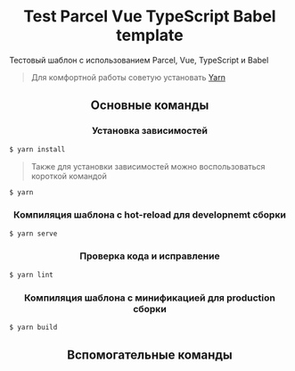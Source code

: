 <h1 align="center">Test Parcel Vue TypeScript Babel template</h1>
<p>Тестовый шаблон с использованием Parcel, Vue, TypeScript и Babel</p>

> Для комфортной работы советую установать <a href="https://yarnpkg.com/">Yarn</a>

<h2 align="center">Основные команды</h2>

<h3 align="center">Установка зависимостей</h3>

```bash
$ yarn install
```
> Также для установки зависимостей можно воспользоваться короткой командой

```bash
$ yarn
```

<h3 align="center">Компиляция шаблона с hot-reload для developnemt сборки</h3>

```bash
$ yarn serve
```

<h3 align="center">Проверка кода и исправление</h3>

```bash
$ yarn lint
```

<h3 align="center">Компиляция шаблона с минификацией для production сборки</h3>

```bash
$ yarn build
```

<h2 align="center">Вспомогательные команды</h2>
